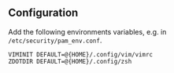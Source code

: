 ## Configuration

Add the following environments variables, e.g. in `/etc/security/pam_env.conf`.

```
VIMINIT DEFAULT=@{HOME}/.config/vim/vimrc
ZDOTDIR DEFAULT=@{HOME}/.config/zsh
```

